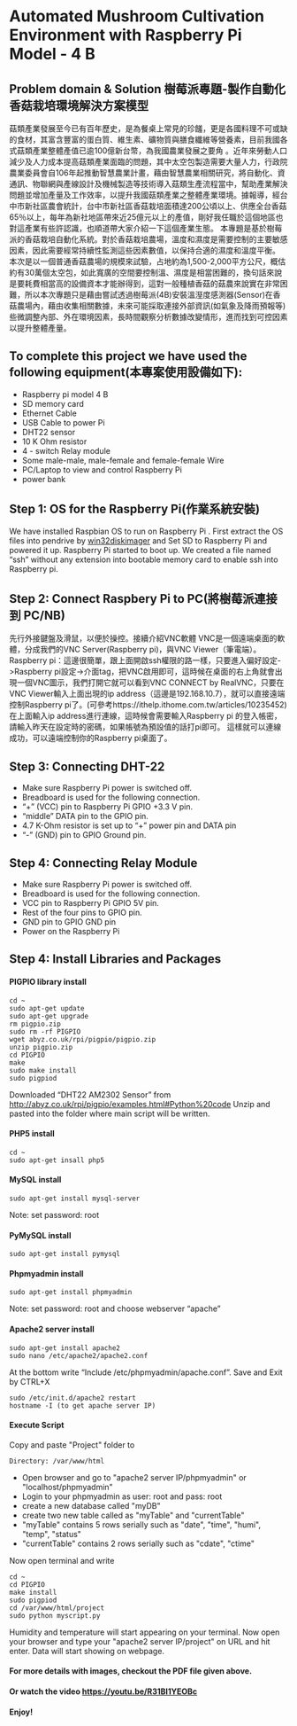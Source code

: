 # Automated Mushroom Cultivation Environment with Raspberry Pi Model - 4 B

## Problem domain & Solution 樹莓派專題-製作自動化香菇栽培環境解決方案模型
菇類產業發展至今已有百年歷史，是為餐桌上常見的珍饈，更是各國料理不可或缺的食材，其富含豐富的蛋白質、維生素、礦物質與膳食纖維等營養素，目前我國各式菇類產業整體產值已逾100億新台幣，為我國農業發展之要角 。近年來勞動人口減少及人力成本提高菇類產業面臨的問題，其中太空包製造需要大量人力，行政院農業委員會自106年起推動智慧農業計畫，藉由智慧農業相關研究，將自動化、資通訊、物聯網與產線設計及機械製造等技術導入菇類生產流程當中，幫助產業解決問題並增加產量及工作效率，以提升我國菇類產業之整體產業環境。據報導，經台中市新社區農會統計，台中市新社區香菇栽培面積達200公頃以上、供應全台香菇65％以上，每年為新社地區帶來近25億元以上的產值，剛好我任職於這個地區也對這產業有些許認識，也順道帶大家介紹一下這個產業生態。
本專題是基於樹莓派的香菇栽培自動化系統。對於香菇栽培農場，溫度和濕度是需要控制的主要敏感因素，因此需要經常持續性監測這些因素數值，以保持合適的濕度和溫度平衡。
本次是以一個普通香菇農場的規模來試驗，占地約為1,500-2,000平方公尺，概估約有30萬個太空包，如此寬廣的空間要控制溫、濕度是相當困難的，換句話來說是要耗費相當高的設備資本才能辦得到，這對一般種植香菇的菇農來說實在非常困難，所以本次專題只是藉由嘗試透過樹莓派(4B)安裝溫溼度感測器(Sensor)在香菇農場內，藉由收集相關數據，未來可能採取連接外部資訊(如氣象及降雨預報等)些微調整內部、外在環境因素，長時間觀察分析數據改變情形，進而找到可控因素以提升整體產量。

## To complete this project we have used the following equipment(本專案使用設備如下):
* Raspberry pi model 4 B
* SD memory card
* Ethernet Cable
* USB Cable to power Pi
* DHT22 sensor 
* 10 K Ohm resistor
* 4 - switch Relay module
* Some male-male, male-female and female-female Wire
* PC/Laptop to view and control Raspberry Pi
* power bank 

## Step 1: OS for the Raspberry Pi(作業系統安裝)
We have installed Raspbian OS to run on Raspberry Pi . First extract the OS files into pendrive by [win32diskimager](https://drive.google.com/open?id=0B496SaFqKMZCcVVJZ2NxcUp6Ujg) and Set SD to Raspberry Pi and powered it up. Raspberry Pi started to boot up. We created a file named “ssh” without any extension into bootable memory card to enable ssh into Raspberry pi. 

## Step 2: Connect Raspbery Pi to PC(將樹莓派連接到 PC/NB)
先行外接鍵盤及滑鼠，以便於操控。接續介紹VNC軟體
VNC是一個遠端桌面的軟體，分成我們的VNC Server(Raspberry pi)，與VNC Viewer（筆電端）。
Raspberry pi：這邊很簡單，跟上面開啟ssh權限的路一樣，只要進入偏好設定->Raspberry pi設定->介面tag，把VNC啟用即可，這時候在桌面的右上角就會出現一個VNC圖示，我們打開它就可以看到VNC CONNECT by RealVNC，只要在VNC Viewer輸入上面出現的ip address（這邊是192.168.10.7），就可以直接遠端控制Raspberry pi了。(可參考https://ithelp.ithome.com.tw/articles/10235452)
在上面輸入ip address進行連線，這時候會需要輸入Raspberry pi 的登入帳密，請輸入昨天在設定時的密碼，如果帳號為預設值的話打pi即可。
這樣就可以連線成功，可以遠端控制你的Raspberry pi桌面了。

## Step 3: Connecting DHT-22
* Make sure Raspberry Pi power is switched off.
* Breadboard is used for the following connection.
* “+” (VCC) pin to Raspberry Pi GPIO +3.3 V pin.
* “middle” DATA pin to the GPIO pin.
* 4.7 K-Ohm resistor is set up to “+” power pin and DATA pin
* “-” (GND) pin to GPIO Ground pin.

## Step 4: Connecting Relay Module
* Make sure Raspberry Pi power is switched off.
* Breadboard is used for the following connection.
* VCC pin to Raspberry Pi GPIO 5V pin.
* Rest of the four pins to GPIO pin.
* GND pin to GPIO GND pin
* Power on the Raspberry Pi

## Step 4: Install Libraries and Packages
#### PIGPIO library install
```
cd ~
sudo apt-get update
sudo apt-get upgrade
rm pigpio.zip
sudo rm -rf PIGPIO
wget abyz.co.uk/rpi/pigpio/pigpio.zip
unzip pigpio.zip
cd PIGPIO
make
sudo make install
sudo pigpiod
```
Downloaded “DHT22 AM2302 Sensor” from
http://abyz.co.uk/rpi/pigpio/examples.html#Python%20code
Unzip and pasted into the folder where main script will be written.

#### PHP5 install
```
cd ~
sudo apt-get insall php5
```

#### MySQL install
```
sudo apt-get install mysql-server
```
Note: set password: root 

#### PyMySQL install
```
sudo apt-get install pymysql
```

#### Phpmyadmin install
```
sudo apt-get install phpmyadmin
```
Note: set password: root and choose webserver “apache”

#### Apache2 server install
```
sudo apt-get install apache2
sudo nano /etc/apache2/apache2.conf
```
At the bottom write “Include /etc/phpmyadmin/apache.conf”. Save and Exit by CTRL+X
```
sudo /etc/init.d/apache2 restart
hostname -I (to get apache server IP)
```

#### Execute Script
Copy and paste "Project" folder to 
```
Directory: /var/www/html
```
* Open browser and go to "apache2 server IP/phpmyadmin" or "localhost/phpmyadmin"
* Login to your phpmyadmin as user: root and pass: root
* create a new database called "myDB"
* create two new table called as "myTable" and "currentTable"
* "myTable" contains 5 rows serially such as "date", "time", "humi", "temp", "status"
* "currentTable" contains 2 rows serially such as "cdate", "ctime"

Now open terminal and write
```
cd ~
cd PIGPIO
make install
sudo pigpiod
cd /var/www/html/project
sudo python myscript.py
```
Humidity and temperature will start appearing on your terminal. Now open your browser and type your "apache2 server IP/project" on URL and hit enter. Data will start showing on webpage. 
#### For more details with images, checkout the PDF file given above. 
#### Or watch the video https://youtu.be/R31BI1YEOBc 
#### Enjoy!
